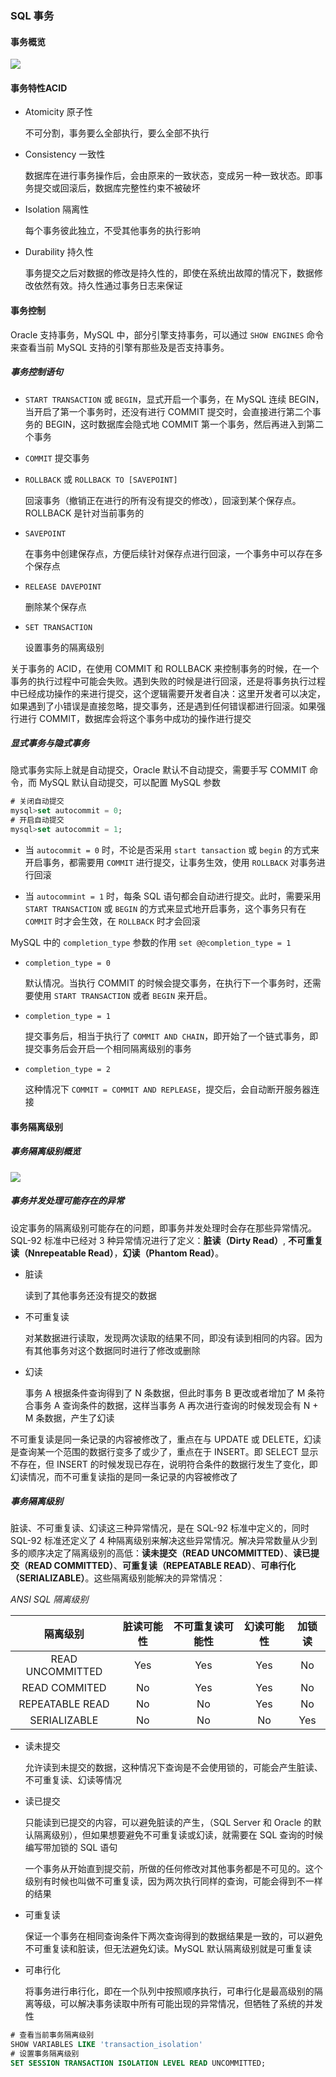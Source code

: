 ### SQL 事务

#### 事务概览

![](./Images/事务处理.png)

#### 事务特性ACID

* Atomicity 原子性

  不可分割，事务要么全部执行，要么全部不执行

* Consistency 一致性

  数据库在进行事务操作后，会由原来的一致状态，变成另一种一致状态。即事务提交或回滚后，数据库完整性约束不被破坏

* Isolation 隔离性

  每个事务彼此独立，不受其他事务的执行影响

* Durability 持久性

  事务提交之后对数据的修改是持久性的，即使在系统出故障的情况下，数据修改依然有效。持久性通过事务日志来保证

#### 事务控制

Oracle 支持事务，MySQL 中，部分引擎支持事务，可以通过 `SHOW ENGINES` 命令来查看当前 MySQL 支持的引擎有那些及是否支持事务。

##### 事务控制语句

* `START TRANSACTION` 或 `BEGIN`，显式开启一个事务，在 MySQL 连续 BEGIN，当开启了第一个事务时，还没有进行 COMMIT 提交时，会直接进行第二个事务的 BEGIN，这时数据库会隐式地 COMMIT 第一个事务，然后再进入到第二个事务

* `COMMIT` 提交事务

* `ROLLBACK` 或 `ROLLBACK TO [SAVEPOINT]`

  回滚事务（撤销正在进行的所有没有提交的修改），回滚到某个保存点。ROLLBACK 是针对当前事务的

* `SAVEPOINT`

  在事务中创建保存点，方便后续针对保存点进行回滚，一个事务中可以存在多个保存点

* `RELEASE DAVEPOINT`

  删除某个保存点

* `SET TRANSACTION`

  设置事务的隔离级别

关于事务的 ACID，在使用 COMMIT 和 ROLLBACK 来控制事务的时候，在一个事务的执行过程中可能会失败。遇到失败的时候是进行回滚，还是将事务执行过程中已经成功操作的来进行提交，这个逻辑需要开发者自决：这里开发者可以决定，如果遇到了小错误是直接忽略，提交事务，还是遇到任何错误都进行回滚。如果强行进行 COMMIT，数据库会将这个事务中成功的操作进行提交

##### 显式事务与隐式事务

隐式事务实际上就是自动提交，Oracle 默认不自动提交，需要手写 COMMIT 命令，而 MySQL 默认自动提交，可以配置 MySQL 参数

```sql
# 关闭自动提交
mysql>set autocommit = 0;
# 开启自动提交
mysql>set autocommit = 1;
```

* 当 `autocommit = 0` 时，不论是否采用 `start tansaction` 或 `begin` 的方式来开启事务，都需要用 `COMMIT` 进行提交，让事务生效，使用 `ROLLBACK` 对事务进行回滚

* 当 `autocommint = 1` 时，每条 SQL 语句都会自动进行提交。此时，需要采用 `START TRANSACTION` 或 `BEGIN` 的方式来显式地开启事务，这个事务只有在 `COMMIT` 时才会生效，在 `ROLLBACK` 时才会回滚

MySQL 中的 `completion_type` 参数的作用 `set @@completion_type = 1`

* `completion_type = 0`

  默认情况。当执行 COMMIT 的时候会提交事务，在执行下一个事务时，还需要使用 `START TRANSACTION` 或者 `BEGIN` 来开启。

* `completion_type = 1`

  提交事务后，相当于执行了 `COMMIT AND CHAIN`，即开始了一个链式事务，即提交事务后会开启一个相同隔离级别的事务

* `completion_type = 2`

  这种情况下 `COMMIT = COMMIT AND REPLEASE`，提交后，会自动断开服务器连接

#### 事务隔离级别

##### 事务隔离级别概览

![](./Images/事务隔离级别.png)

##### 事务并发处理可能存在的异常

设定事务的隔离级别可能存在的问题，即事务并发处理时会存在那些异常情况。SQL-92 标准中已经对 3 种异常情况进行了定义：**脏读（Dirty Read）**, **不可重复读（Nnrepeatable Read）**，**幻读（Phantom Read）**。

* 脏读

  读到了其他事务还没有提交的数据

* 不可重复读

  对某数据进行读取，发现两次读取的结果不同，即没有读到相同的内容。因为有其他事务对这个数据同时进行了修改或删除

* 幻读

  事务 A 根据条件查询得到了 N 条数据，但此时事务 B 更改或者增加了 M 条符合事务 A 查询条件的数据，这样当事务 A 再次进行查询的时候发现会有 N + M 条数据，产生了幻读

不可重复读是同一条记录的内容被修改了，重点在与 UPDATE 或 DELETE，幻读是查询某一个范围的数据行变多了或少了，重点在于 INSERT。即 SELECT 显示不存在，但 INSERT 的时候发现已存在，说明符合条件的数据行发生了变化，即幻读情况，而不可重复读指的是同一条记录的内容被修改了

##### 事务隔离级别

脏读、不可重复读、幻读这三种异常情况，是在 SQL-92 标准中定义的，同时 SQL-92 标准还定义了 4 种隔离级别来解决这些异常情况。解决异常数量从少到多的顺序决定了隔离级别的高低：**读未提交（READ UNCOMMITTED）**、**读已提交（READ COMMITTED）**、**可重复读（REPEATABLE READ）**、**可串行化（SERIALIZABLE）**。这些隔离级别能解决的异常情况：

*ANSI SQL 隔离级别*

|     隔离级别     | 脏读可能性 | 不可重复读可能性 | 幻读可能性 | 加锁读 |
| :--------------: | :--------: | :--------------: | :--------: | :----: |
| READ UNCOMMITTED |    Yes     |       Yes        |    Yes     |   No   |
|  READ COMMITED   |     No     |       Yes        |    Yes     |   No   |
| REPEATABLE READ  |     No     |        No        |    Yes     |   No   |
|   SERIALIZABLE   |     No     |        No        |     No     |  Yes   |

* 读未提交

  允许读到未提交的数据，这种情况下查询是不会使用锁的，可能会产生脏读、不可重复读、幻读等情况

* 读已提交

  只能读到已提交的内容，可以避免脏读的产生，（SQL Server 和 Oracle 的默认隔离级别），但如果想要避免不可重复读或幻读，就需要在 SQL 查询的时候编写带加锁的 SQL 语句

  一个事务从开始直到提交前，所做的任何修改对其他事务都是不可见的。这个级别有时候也叫做不可重复读，因为两次执行同样的查询，可能会得到不一样的结果

* 可重复读

  保证一个事务在相同查询条件下两次查询得到的数据结果是一致的，可以避免不可重复读和脏读，但无法避免幻读。MySQL 默认隔离级别就是可重复读

* 可串行化

  将事务进行串行化，即在一个队列中按照顺序执行，可串行化是最高级别的隔离等级，可以解决事务读取中所有可能出现的异常情况，但牺牲了系统的并发性


```sql
# 查看当前事务隔离级别
SHOW VARIABLES LIKE 'transaction_isolation'
# 设置事务隔离级别
SET SESSION TRANSACTION ISOLATION LEVEL READ UNCOMMITTED;
```